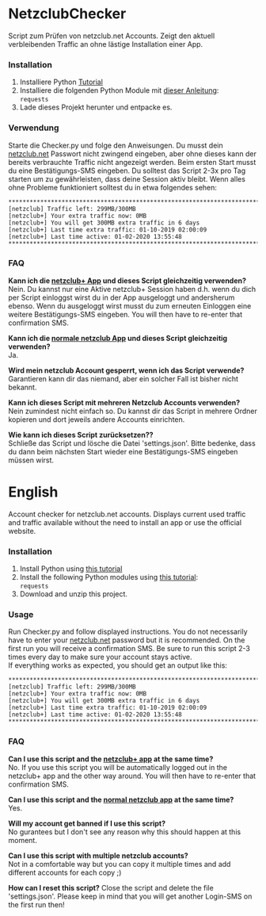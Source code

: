 # NetzclubChecker
Script zum Prüfen von netzclub.net Accounts.
Zeigt den aktuell verbleibenden Traffic an ohne lästige Installation einer App.

### Installation
1. Installiere Python [Tutorial](https://gist.github.com/farOverNinethousand/2efc03be38c9932a338f1336fbef7977#python-installieren-windows)
2. Installiere die folgenden Python Module mit [dieser Anleitung](https://gist.github.com/farOverNinethousand/2efc03be38c9932a338f1336fbef7977#python-module-installieren-windows):  
`` requests ``
3. Lade dieses Projekt herunter und entpacke es.

### Verwendung
Starte die Checker.py und folge den Anweisungen.
Du musst dein [netzclub.net](https://www.netzclub.net/login/)  Passwort nicht zwingend eingeben, aber ohne dieses kann der bereits verbrauchte Traffic nicht angezeigt werden.
Beim ersten Start musst du eine Bestätigungs-SMS eingeben.
Du solltest das Script 2-3x pro Tag starten um zu gewährleisten, dass deine Session aktiv bleibt.
Wenn alles ohne Probleme funktioniert solltest du in etwa folgendes sehen:
```
***************************************************************************
[netzclub] Traffic left: 299MB/300MB
[netzclub+] Your extra traffic now: 0MB
[netzclub+] You will get 300MB extra traffic in 6 days
[netzclub+] Last time extra traffic: 01-10-2019 02:00:09
[netzclub+] Last time active: 01-02-2020 13:55:48
***************************************************************************
```

### FAQ
**Kann ich die [netzclub+ App](https://play.google.com/store/apps/details?id=net.netzclub.plus) und dieses Script gleichzeitig verwenden?**  
Nein. Du kannst nur eine Aktive netzclub+ Session haben d.h. wenn du dich per Script einloggst wirst du in der App ausgeloggt und andersherum ebenso.
Wenn du ausgeloggt wirst musst du zum erneuten Einloggen eine weitere Bestätigungs-SMS eingeben.
You will then have to re-enter that confirmation SMS.

**Kann ich die [normale netzclub App](https://play.google.com/store/apps/details?id=com.telefonica.netzclub.csc) und dieses Script gleichzeitig verwenden?**  
Ja.

**Wird mein netzclub Account gesperrt, wenn ich das Script verwende?**  
Garantieren kann dir das niemand, aber ein solcher Fall ist bisher nicht bekannt.

**Kann ich dieses Script mit mehreren Netzclub Accounts verwenden?**  
Nein zumindest nicht einfach so. Du kannst dir das Script in mehrere Ordner kopieren und dort jeweils andere Accounts einrichten.

**Wie kann ich dieses Script zurücksetzen??**  
Schließe das Script und lösche die Datei 'settings.json'. Bitte bedenke, dass du dann beim nächsten Start wieder eine Bestätigungs-SMS eingeben müssen wirst.


# English
Account checker for netzclub.net accounts.
Displays current used traffic and traffic available without the need to install an app or use the official website.

### Installation
1. Install Python using [this tutorial](https://gist.github.com/farOverNinethousand/2efc03be38c9932a338f1336fbef7977#python-installieren-windows)
2. Install the following Python modules using [this tutorial](https://gist.github.com/farOverNinethousand/2efc03be38c9932a338f1336fbef7977#python-module-installieren-windows):  
`` requests ``
3. Download and unzip this project.

### Usage
Run Checker.py and follow displayed instructions.
You do not necessarily have to enter your [netzclub.net](https://www.netzclub.net/login/) password but it is recommended. 
On the first run you will receive a confirmation SMS.
Be sure to run this script 2-3 times every day to make sure your account stays active.  
If everything works as expected, you should get an output like this:
```
***************************************************************************
[netzclub] Traffic left: 299MB/300MB
[netzclub+] Your extra traffic now: 0MB
[netzclub+] You will get 300MB extra traffic in 6 days
[netzclub+] Last time extra traffic: 01-10-2019 02:00:09
[netzclub+] Last time active: 01-02-2020 13:55:48
***************************************************************************
```

### FAQ
**Can I use this script and the [netzclub+ app](https://play.google.com/store/apps/details?id=net.netzclub.plus) at the same time?**  
No. If you use this script you will be automatically logged out in the netzclub+ app and the other way around.
You will then have to re-enter that confirmation SMS.

**Can I use this script and the [normal netzclub app](https://play.google.com/store/apps/details?id=com.telefonica.netzclub.csc) at the same time?**  
Yes.

**Will my account get banned if I use this script?**  
No gurantees but I don't see any reason why this should happen at this moment.

**Can I use this script with multiple netzclub accounts?**  
Not in a comfortable way but you can copy it multiple times and add different accounts for each copy ;)

**How can I reset this script?**
Close the script and delete the file 'settings.json'. Please keep in mind that you will get another Login-SMS on the first run then!